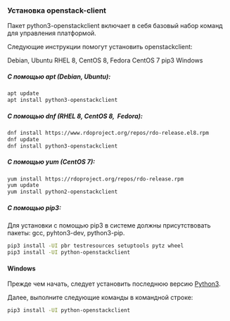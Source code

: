 ### Установка openstack-client

Пакет python3-openstackclient включает в себя базовый набор команд для управления платформой.

Следующие инструкции помогут установить openstackclient:

<tabs>
<tablist>
<tab>Debian, Ubuntu</tab>
<tab>RHEL 8, CentOS 8, Fedora</tab>
<tab>CentOS 7</tab>
<tab>pip3</tab>
<tab>Windows</tab>
</tablist>
<tabpanel>

##### С помощью apt (Debian, Ubuntu):

```bash
apt update
apt install python3-openstackclient 
```

</tabpanel>
<tabpanel>

##### С помощью dnf (RHEL 8, CentOS 8,  Fedora):

```bash
dnf install https://www.rdoproject.org/repos/rdo-release.el8.rpm
dnf update
dnf install python3-openstackclient
```

</tabpanel>
<tabpanel>

##### С помощью yum (CentOS 7):

```bash
yum install https://rdoproject.org/repos/rdo-release.rpm
yum update
yum install python2-openstackclient
```

</tabpanel>
<tabpanel>

##### С помощью pip3:

Для установки с помощью pip3 в системе должны присутствовать пакеты: gcc, pyhton3-dev, python3-pip.

```bash
pip3 install -UI pbr testresources setuptools pytz wheel
pip3 install -UI python-openstackclient
```

</tabpanel>
<tabpanel>

#### Windows

Прежде чем начать, следует установить последнюю версию [Python3](https://www.python.org/downloads/window).

Далее, выполните следующие команды в командной строке:

```bash
pip3 install -UI python-openstackclient
```

</tabpanel>
</tabs>
